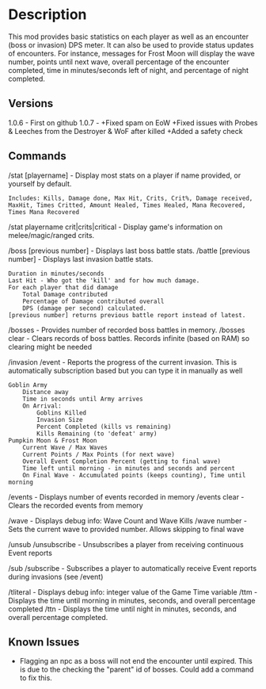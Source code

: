 Description
===========
This mod provides basic statistics on each player as well as an encounter (boss or invasion) DPS meter. It can also be used to provide status updates of encounters. For instance, messages for Frost Moon will display the wave number, points until next wave, overall percentage of the encounter completed, time in minutes/seconds left of night, and percentage of night completed.

Versions
--------
1.0.6 - First on github
1.0.7 -
	+Fixed spam on EoW
	+Fixed issues with Probes & Leeches from the Destroyer & WoF after killed
	+Added a safety check

Commands
--------
/stat [playername] - Display most stats on a player if name provided, or yourself by default.

    Includes: Kills, Damage done, Max Hit, Crits, Crit%, Damage received, MaxHit, Times Critted, Amount Healed, Times Healed, Mana Recovered, Times Mana Recovered

/stat playername crit|crits|critical - Display game's information on melee/magic/ranged crits.

/boss [previous number] - Displays last boss battle stats.
/battle [previous number] - Displays last invasion battle stats.

    Duration in minutes/seconds
    Last Hit - Who got the 'kill' and for how much damage.
    For each player that did damage
        Total Damage contributed
        Percentage of Damage contributed overall
        DPS (damage per second) calculated.
    [previous number] returns previous battle report instead of latest.

/bosses - Provides number of recorded boss battles in memory.
/bosses clear - Clears records of boss battles. Records infinite (based on RAM) so clearing might be needed

/invasion
/event - Reports the progress of the current invasion. This is automatically subscription based but you can type it in manually as well

    Goblin Army
        Distance away
        Time in seconds until Army arrives
        On Arrival:
            Goblins Killed
            Invasion Size
            Percent Completed (kills vs remaining)
            Kills Remaining (to 'defeat' army)
    Pumpkin Moon & Frost Moon
        Current Wave / Max Waves
        Current Points / Max Points (for next wave)
        Overall Event Completion Percent (getting to final wave)
        Time left until morning - in minutes and seconds and percent
        On Final Wave - Accumulated points (keeps counting), Time until morning

/events - Displays number of events recorded in memory
/events clear - Clears the recorded events from memory

/wave - Displays debug info: Wave Count and Wave Kills
/wave number - Sets the current wave to provided number. Allows skipping to final wave

/unsub
/unsubscribe - Unsubscribes a player from receiving continuous Event reports

/sub
/subscribe - Subscribes a player to automatically receive Event reports during invasions (see /event)

/tliteral - Displays debug info: integer value of the Game Time variable
/ttm - Displays the time until morning in minutes, seconds, and overall percentage completed
/ttn - Displays the time until night in minutes, seconds, and overall percentage completed.

Known Issues
------------
- Flagging an npc as a boss will not end the encounter until expired. This is due to the checking the "parent" id of bosses. Could add a command to fix this.

